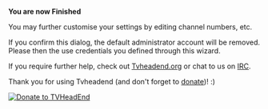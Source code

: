 **You are now Finished**

You may further customise your settings by editing channel numbers, etc.

If you confirm this dialog, the default administrator account will be
removed. Please then the use credentials you defined through this wizard.

If you require further help, check out
[Tvheadend.org](http://tvheadend.org) or chat to us on
[IRC](https://web.libera.chat/?nick=tvhhelp|?#hts).

Thank you for using Tvheadend (and don't forget to
[donate](https://opencollective.com/tvheadend/donate))! :)

[![Donate to TVHeadEnd](static/img/opencollective.png)](https://opencollective.com/tvheadend/donate)
